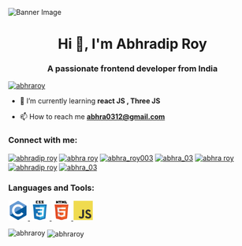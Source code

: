 
![Banner Image](https://user-images.githubusercontent.com/74038190/212750672-2f3f2b50-c84f-4ed8-a60a-849ae69ff9df.gif")
<h1 align="center">Hi 👋, I'm Abhradip Roy</h1>
<h3 align="center">A passionate frontend developer from India</h3>

<p align="left"> <a href="https://github.com/ryo-ma/github-profile-trophy"><img src="https://github-profile-trophy.vercel.app/?username=abhraroy" alt="abhraroy" /></a> </p>

- 🌱 I’m currently learning **react JS , Three JS**

- 📫 How to reach me **abhra0312@gmail.com**

<h3 align="left">Connect with me:</h3>
<p align="left">
<a href="https://linkedin.com/in/abhradip roy" target="blank"><img align="center" src="https://raw.githubusercontent.com/rahuldkjain/github-profile-readme-generator/master/src/images/icons/Social/linked-in-alt.svg" alt="abhradip roy" height="30" width="40" /></a>
<a href="https://fb.com/abhra roy" target="blank"><img align="center" src="https://raw.githubusercontent.com/rahuldkjain/github-profile-readme-generator/master/src/images/icons/Social/facebook.svg" alt="abhra roy" height="30" width="40" /></a>
<a href="https://instagram.com/abhra_roy003" target="blank"><img align="center" src="https://raw.githubusercontent.com/rahuldkjain/github-profile-readme-generator/master/src/images/icons/Social/instagram.svg" alt="abhra_roy003" height="30" width="40" /></a>
<a href="https://www.codechef.com/users/abhra_03" target="blank"><img align="center" src="https://cdn.jsdelivr.net/npm/simple-icons@3.1.0/icons/codechef.svg" alt="abhra_03" height="30" width="40" /></a>
<a href="https://www.hackerrank.com/abhra roy" target="blank"><img align="center" src="https://raw.githubusercontent.com/rahuldkjain/github-profile-readme-generator/master/src/images/icons/Social/hackerrank.svg" alt="abhra roy" height="30" width="40" /></a>
<a href="https://www.leetcode.com/abhradip roy" target="blank"><img align="center" src="https://raw.githubusercontent.com/rahuldkjain/github-profile-readme-generator/master/src/images/icons/Social/leet-code.svg" alt="abhradip roy" height="30" width="40" /></a>
<a href="https://auth.geeksforgeeks.org/user/abhra_03" target="blank"><img align="center" src="https://raw.githubusercontent.com/rahuldkjain/github-profile-readme-generator/master/src/images/icons/Social/geeks-for-geeks.svg" alt="abhra_03" height="30" width="40" /></a>
</p>

<h3 align="left">Languages and Tools:</h3>
<p align="left"> <a href="https://www.cprogramming.com/" target="_blank" rel="noreferrer"> <img src="https://raw.githubusercontent.com/devicons/devicon/master/icons/c/c-original.svg" alt="c" width="40" height="40"/> </a> <a href="https://www.w3schools.com/css/" target="_blank" rel="noreferrer"> <img src="https://raw.githubusercontent.com/devicons/devicon/master/icons/css3/css3-original-wordmark.svg" alt="css3" width="40" height="40"/> </a> <a href="https://www.w3.org/html/" target="_blank" rel="noreferrer"> <img src="https://raw.githubusercontent.com/devicons/devicon/master/icons/html5/html5-original-wordmark.svg" alt="html5" width="40" height="40"/> </a> <a href="https://developer.mozilla.org/en-US/docs/Web/JavaScript" target="_blank" rel="noreferrer"> <img src="https://raw.githubusercontent.com/devicons/devicon/master/icons/javascript/javascript-original.svg" alt="javascript" width="40" height="40"/> </a> </p>

<p><img align="left" src="https://github-readme-stats.vercel.app/api/top-langs?username=abhraroy&show_icons=true&locale=en&layout=compact" alt="abhraroy" /></p>

<p>&nbsp;<img align="center" src="https://github-readme-stats.vercel.app/api?username=abhraroy&show_icons=true&locale=en" alt="abhraroy" /></p>

